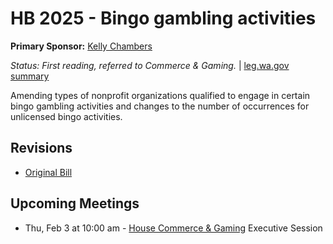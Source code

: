 # HB 2025 - Bingo gambling activities
**Primary Sponsor:** [Kelly Chambers](/person/leg/chambers_ke.md)

*Status: First reading, referred to Commerce & Gaming.* | [leg.wa.gov summary](https://app.leg.wa.gov/billsummary?BillNumber=2025&Year=2021)

Amending types of nonprofit organizations qualified to engage in certain bingo gambling activities and changes to the number of occurrences for unlicensed bingo activities.

## Revisions
* [Original Bill](1/)

## Upcoming Meetings
* Thu, Feb 3 at 10:00 am - [House Commerce & Gaming](/house/2021-22/COG/) Executive Session